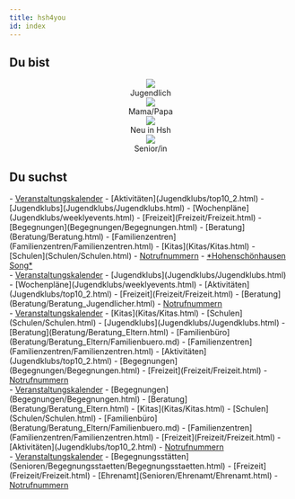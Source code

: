 ```yaml
---
title: hsh4you
id: index
---
```


## Du bist

<script> window.onload = function() { document.title = "hsh4you.de"; } </script>

<center>
<div class="flex-container" style="justify-content: space-around; max-width:400px">
  <div class="userselectioncontainer" onclick="updateImagesAndLists(this)">
    <img src="images/startpage/Jugendlicher.png">
    <img style="display:none" src="images/startpage/Jugendlicher_selected.png"><br>
    <span>Jugendlich</span>
  </div>
  <div class="userselectioncontainer" onclick="updateImagesAndLists(this)">
    <img src="images/startpage/Eltern.png">
    <img style="display:none" src="images/startpage/Eltern_selected.png"><br>
    <span>Mama/Papa</span>
  </div>
  <div class="userselectioncontainer" onclick="updateImagesAndLists(this)">
    <img src="images/startpage/Neu_in_Hsh.png">
    <img style="display:none" src="images/startpage/Neu_in_Hsh_selected.png"><br>
    <span>Neu in Hsh</span>
  </div>
  <div class="userselectioncontainer" onclick="updateImagesAndLists(this)">
    <img src="images/startpage/Senior.png">
    <img style="display:none" src="images/startpage/Senior_selected.png"><br>
    <span>Senior/in</span>
  </div>
</div>
</center>

## Du suchst
<div id="listVisible"></div>
<div class="displaynone" id="listDefault">
- <a class="calendar-link" href="kiezKalender/kiezCal.html">Veranstaltungskalender</a>
- [Aktivitäten](Jugendklubs/top10_2.html)
- [Jugendklubs](Jugendklubs/Jugendklubs.html)
- [Wochenpläne](Jugendklubs/weeklyevents.html)
- [Freizeit](Freizeit/Freizeit.html)
- [Begegnungen](Begegnungen/Begegnungen.html)
- [Beratung](Beratung/Beratung.html)
- [Familienzentren](Familienzentren/Familienzentren.html)
- [Kitas](Kitas/Kitas.html)
- [Schulen](Schulen/Schulen.html)
- <a class="emergencycall-link" href="/Notrufnummern/Notrufnummern.html">Notrufnummern</a>
- <a class="external_link" href="https://www.hsh4you.de/introvideo.html">*Hohenschönhausen Song*</a><br>
</div>
<div class="displaynone" id="listJugendlicher">
- <a class="calendar-link" href="kiezKalender/kiezCal.html">Veranstaltungskalender</a>
- [Jugendklubs](Jugendklubs/Jugendklubs.html)
- [Wochenpläne](Jugendklubs/weeklyevents.html)
- [Aktivitäten](Jugendklubs/top10_2.html)
- [Freizeit](Freizeit/Freizeit.html)
- [Beratung](Beratung/Beratung_Jugendlicher.html)
- <a class="emergencycall-link" href="/Notrufnummern/Notrufnummern_Jugendlich.html">Notrufnummern</a>
</div>
<div class="displaynone" id="listEltern">
- <a class="calendar-link" href="kiezKalender/kiezCal.html">Veranstaltungskalender</a>
- [Kitas](Kitas/Kitas.html)
- [Schulen](Schulen/Schulen.html)
- [Jugendklubs](Jugendklubs/Jugendklubs.html)
- [Beratung](Beratung/Beratung_Eltern.html)
- [Familienbüro](Beratung/Beratung_Eltern/Familienbuero.md)
- [Familienzentren](Familienzentren/Familienzentren.html)
- [Aktivitäten](Jugendklubs/top10_2.html)
- [Begegnungen](Begegnungen/Begegnungen.html)
- [Freizeit](Freizeit/Freizeit.html)
- <a class="emergencycall-link" href="/Notrufnummern/Notrufnummern_Eltern.html">Notrufnummern</a>
</div>
<div class="displaynone" id="listNeu_in_Hsh">
- <a class="calendar-link" href="kiezKalender/kiezCal.html">Veranstaltungskalender</a>
- [Begegnungen](Begegnungen/Begegnungen.html)
- [Beratung](Beratung/Beratung_Eltern.html)
- [Kitas](Kitas/Kitas.html)
- [Schulen](Schulen/Schulen.html)
- [Familienbüro](Beratung/Beratung_Eltern/Familienbuero.md)
- [Familienzentren](Familienzentren/Familienzentren.html)
- [Freizeit](Freizeit/Freizeit.html)
- [Aktivitäten](Jugendklubs/top10_2.html)
- <a class="emergencycall-link" href="/Notrufnummern/Notrufnummern.html">Notrufnummern</a>
</div>
<div class="displaynone" id="listSenior">
- <a class="calendar-link" href="kiezKalender/kiezCal.html">Veranstaltungskalender</a>
- [Begegnungsstätten](Senioren/Begegnungsstaetten/Begegnungsstaetten.html)
- [Freizeit](Freizeit/Freizeit.html)
- [Ehrenamt](Senioren/Ehrenamt/Ehrenamt.html)
- <a class="emergencycall-link" href="/Notrufnummern/Notrufnummern.html">Notrufnummern</a>
</div>

<script type="text/javascript">
  // format lists after page has loaded
  document.addEventListener("DOMContentLoaded", function(event) {
    formatLists();
  });
</script>



